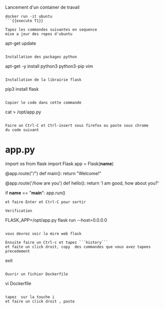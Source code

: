 
Lancement d'un container de travail 
```
docker run -it ubuntu 
```{{execute T1}}

Tapez les commandes suivantes en sequence  
mise a jour des repos d'ubuntu
```
apt-get update
```{{execute T1}}

Installation des packages python
```
apt-get -y install python3 python3-pip vim 
```{{execute T1}}

Installation de la librairie flask   
```
pip3 install flask
```{{execute T1}}

Copier le code dans cette commande
```
cat > /opt/app.py
```{{execute T1}}

Faire un Ctrl-C et Ctrl-insert sous firefox ou paste sous chrome 
du code suivant
```
# app.py
import os
from flask import Flask
app = Flask(__name__)

@app.route("/")
def main():
    return "Welcome!"

@app.route('/how are you')
def hello():
    return 'I am good, how about you?'

if __name__ == "__main__":
    app.run()
```
et faire Enter et Ctrl-C pour sortir

Verification 
```
FLASK_APP=/opt/app.py flask run --host=0.0.0.0
```{{execute T1}}

vous devrez voir la mire web flask 

Ensuite faire un Ctrl-c et tapez ```history``` 
et faite un click droit, copy  des commandes que vous avez tapees precedement

```
exit
```{{execute T1}}

Ouvrir un fichier Dockerfile
```
vi Dockerfile
```{{execute T1}}

tapez  sur la touche i 
et faire un click droit , paste 








